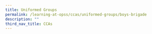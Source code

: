 ```yaml
---
title: Uniformed Groups
permalink: /learning-at-opss/ccas/uniformed-groups/boys-brigade
description: ""
third_nav_title: CCAs
---
```

